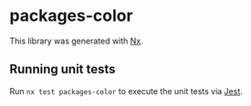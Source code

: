 # packages-color

This library was generated with [Nx](https://nx.dev).

## Running unit tests

Run `nx test packages-color` to execute the unit tests via [Jest](https://jestjs.io).
